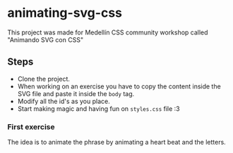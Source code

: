 # animating-svg-css
This project was made for Medellín CSS community workshop called "Animando SVG con CSS"

## Steps
* Clone the project.
* When working on an exercise you have to copy the content inside the SVG file and paste it inside the `body` tag.
* Modify all the id's as you place.
* Start making magic and having fun on `styles.css` file :3

### First exercise
The idea is to animate the phrase by animating a heart beat and the letters.
